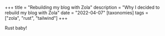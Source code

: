 +++
title = "Rebuilding my blog with Zola"
description = "Why I decided to rebuild my blog with Zola"
date = "2022-04-07"
[taxonomies]
tags = ["zola", "rust", "tailwind"]
+++

Rust baby!
